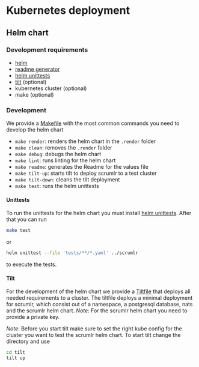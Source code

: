 # Kubernetes deployment

## Helm chart

### Development requirements

- [helm](https://helm.sh)
- [readme generator](https://github.com/bitnami/readme-generator-for-helm)
- [helm unittests](https://github.com/helm-unittest/helm-unittest)
- [tilt](https://tilt.dev/) (optional)
- kubernetes cluster (optional)
- make (optional)

### Development

We provide a [Makefile](./scrumlr/Makefile) with the most common commands you need to develop the helm chart

- `make render`: renders the helm chart in the `.render` folder
- `make clean`: removes the `.render` folder
- `make debug`: debugs the helm chart
- `make lint`: runs linting for the helm chart
- `make readme`: generates the Readme for the values file
- `make tilt-up`: starts tilt to deploy scrumlr to a test cluster
- `make tilt-down`: cleans the tilt deployment
- `make test`: runs the helm unittests

#### Unittests

To run the unittests for the helm chart you must install [helm unittests](https://github.com/helm-unittest/helm-unittest).
After that you can run

```bash
make test
```

or

```bash
helm unittest --file 'tests/**/*.yaml' ../scrumlr
```

to execute the tests.

#### Tilt

For the development of the helm chart we provide a [Tiltfile](./tilt/Tiltfile) that deploys all needed requirements to a
cluster.
The tiltfile deploys a minimal deployment for scrumlr, which consist out of a namespace, a postgresql database, nats and
the scrumlr helm chart.
*Note*: For the scrumlr helm chart you need to provide a private key.

*Note*: Before you start tilt make sure to set the right kube config for the cluster you want to test the scrumlr helm chart.
To start tilt change the directory and use

```bash
cd tilt
tilt up
```
